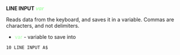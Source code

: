 **LINE INPUT <span style="color:#AAFFAA;">*var*</span>**

Reads data from the keyboard, and saves it in a variable.  Commas are characters, and not delimiters.

- <span style="color:#AAFFAA;">var</span> - variable to save into

```ecb2
10 LINE INPUT A$
```
